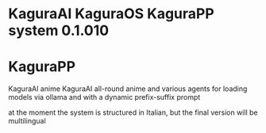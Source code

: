 # KaguraAI KaguraOS KaguraPP system 0.1.010
#
# KaguraPP

KaguraAI anime KaguraAI all-round anime and various agents for loading models via ollama and with a dynamic prefix-suffix prompt

at the moment the system is structured in Italian, but the final version will be multilingual